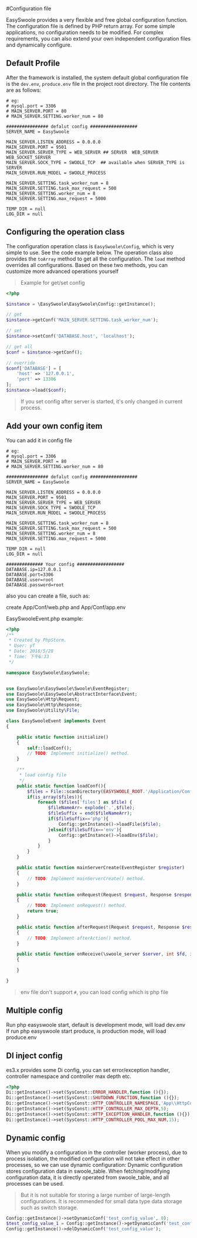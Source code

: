 #Configuration file

EasySwoole provides a very flexible and free global configuration function. The configuration file is defined by PHP return array. For some simple applications, no configuration needs to be modified. For complex requirements, you can also extend your own independent configuration files and dynamically configure.

## Default Profile

After the framework is installed, the system default global configuration file is the `dev.env`, `produce.env` file in the project root directory.
The file contents are as follows:

```env
# eg:
# mysql.port = 3306
# MAIN_SERVER.PORT = 80
# MAIN_SERVER.SETTING.worker_num = 80

################ defalut config ##################
SERVER_NAME = EasySwoole

MAIN_SERVER.LISTEN_ADDRESS = 0.0.0.0
MAIN_SERVER.PORT = 9501
MAIN_SERVER.SERVER_TYPE = WEB_SERVER ## SERVER  WEB_SERVER WEB_SOCKET_SERVER
MAIN_SERVER.SOCK_TYPE = SWOOLE_TCP  ## available when SERVER_TYPE is SERVER
MAIN_SERVER.RUN_MODEL = SWOOLE_PROCESS

MAIN_SERVER.SETTING.task_worker_num = 8
MAIN_SERVER.SETTING.task_max_request = 500
MAIN_SERVER.SETTING.worker_num = 8
MAIN_SERVER.SETTING.max_request = 5000

TEMP_DIR = null
LOG_DIR = null
```

## Configuring the operation class

The configuration operation class is `EasySwoole\Config`, which is very simple to use. See the code example below. The operation class also provides the `toArray` method to get all the configuration. The `load` method overrides all configurations. Based on these two methods, you can customize more advanced operations yourself

> Example for get/set config

```php
<?php

$instance = \EasySwoole\EasySwoole\Config::getInstance();

// get
$instance->getConf('MAIN_SERVER.SETTING.task_worker_num');

// set
$instance->setConf('DATABASE.host', 'localhost');

// get all
$conf = $instance->getConf();

// override
$conf['DATABASE'] = [
    'host' => '127.0.0.1',
    'port' => 13306
];
$instance->load($conf);
```

> If you set config after server is started, it's only changed in current process.

## Add your own config item

You can add it in config file

```env
# eg:
# mysql.port = 3306
# MAIN_SERVER.PORT = 80
# MAIN_SERVER.SETTING.worker_num = 80

################ defalut config ##################
SERVER_NAME = EasySwoole

MAIN_SERVER.LISTEN_ADDRESS = 0.0.0.0
MAIN_SERVER.PORT = 9501
MAIN_SERVER.SERVER_TYPE = WEB_SERVER
MAIN_SERVER.SOCK_TYPE = SWOOLE_TCP
MAIN_SERVER.RUN_MODEL = SWOOLE_PROCESS

MAIN_SERVER.SETTING.task_worker_num = 8
MAIN_SERVER.SETTING.task_max_request = 500
MAIN_SERVER.SETTING.worker_num = 8
MAIN_SERVER.SETTING.max_request = 5000

TEMP_DIR = null
LOG_DIR = null

############## Your config ##################
DATABASE.ip=127.0.0.1
DATABASE.port=3306
DATABASE.user=root
DATABASE.password=root

```

also you can create a file, such as:

create App/Conf/web.php and App/Conf/app.env  

EasySwooleEvent.php example:  
```php
<?php
/**
 * Created by PhpStorm.
 * User: yf
 * Date: 2018/5/28
 * Time: 下午6:33
 */

namespace EasySwoole\EasySwoole;


use EasySwoole\EasySwoole\Swoole\EventRegister;
use EasySwoole\EasySwoole\AbstractInterface\Event;
use EasySwoole\Http\Request;
use EasySwoole\Http\Response;
use EasySwoole\Utility\File;

class EasySwooleEvent implements Event
{

    public static function initialize()
    {
        self::loadConf();
        // TODO: Implement initialize() method.
    }

    /**
     * load config file
     */
    public static function loadConf(){
        $files = File::scanDirectory(EASYSWOOLE_ROOT.'/Application/Config');
        if(is_array($files)){
            foreach ($files['files'] as $file) {
                $fileNameArr= explode('.',$file);
                $fileSuffix = end($fileNameArr);
                if($fileSuffix=='php'){
                    Config::getInstance()->loadFile($file);
                }elseif($fileSuffix=='env'){
                    Config::getInstance()->loadEnv($file);
                }
            }
        }
    }

    public static function mainServerCreate(EventRegister $register)
    {
        // TODO: Implement mainServerCreate() method.
    }

    public static function onRequest(Request $request, Response $response): bool
    {
        // TODO: Implement onRequest() method.
        return true;
    }

    public static function afterRequest(Request $request, Response $response): void
    {
        // TODO: Implement afterAction() method.
    }

    public static function onReceive(\swoole_server $server, int $fd, int $reactor_id, string $data):void
    {

    }

}
```
>env file don't support `#`, you can load config which is php file

## Multiple config
Run php easyswoole start, default is development mode, will load dev.env  
If run php easyswoole start produce, is production mode, will load produce.env
 

## DI inject config
es3.x provides some Di config, you can set error/exception handler, controller namespace and controller max depth etc.
```php
<?php
Di::getInstance()->set(SysConst::ERROR_HANDLER,function (){});
Di::getInstance()->set(SysConst::SHUTDOWN_FUNCTION,function (){});
Di::getInstance()->set(SysConst::HTTP_CONTROLLER_NAMESPACE,'App\\HttpController\\');
Di::getInstance()->set(SysConst::HTTP_CONTROLLER_MAX_DEPTH,5);
Di::getInstance()->set(SysConst::HTTP_EXCEPTION_HANDLER,function (){});
Di::getInstance()->set(SysConst::HTTP_CONTROLLER_POOL_MAX_NUM,15);
```

## Dynamic config
When you modify a configuration in the controller (worker process), due to process isolation, the modified configuration will not take effect in other processes, so we can use dynamic configuration:
Dynamic configuration stores configuration data in swoole_table. When fetching/modifying configuration data, it is directly operated from swoole_table, and all processes can be used.
>But it is not suitable for storing a large number of large-length configurations. It is recommended for small data type data storage such as switch storage.

```php
Config::getInstance()->setDynamicConf('test_config_value', 0);
$test_config_value_1 = Config::getInstance()->getDynamicConf('test_config_value');
Config::getInstance()->delDynamicConf('test_config_value');
```
